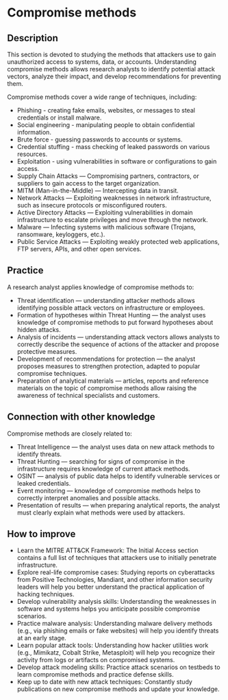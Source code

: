 # Compromise methods
## Description
This section is devoted to studying the methods that attackers use to gain unauthorized access to systems, data, or accounts. Understanding compromise methods allows research analysts to identify potential attack vectors, analyze their impact, and develop recommendations for preventing them.

Compromise methods cover a wide range of techniques, including:
- Phishing - creating fake emails, websites, or messages to steal credentials or install malware.
- Social engineering - manipulating people to obtain confidential information.
- Brute force - guessing passwords to accounts or systems.
- Credential stuffing - mass checking of leaked passwords on various resources.
- Exploitation - using vulnerabilities in software or configurations to gain access.
- Supply Chain Attacks — Compromising partners, contractors, or suppliers to gain access to the target organization.
- MITM (Man-in-the-Middle) — Intercepting data in transit.
- Network Attacks — Exploiting weaknesses in network infrastructure, such as insecure protocols or misconfigured routers.
- Active Directory Attacks — Exploiting vulnerabilities in domain infrastructure to escalate privileges and move through the network.
- Malware — Infecting systems with malicious software (Trojans, ransomware, keyloggers, etc.).
- Public Service Attacks — Exploiting weakly protected web applications, FTP servers, APIs, and other open services.

## Practice
A research analyst applies knowledge of compromise methods to:
- Threat identification — understanding attacker methods allows identifying possible attack vectors on infrastructure or employees.
- Formation of hypotheses within Threat Hunting — the analyst uses knowledge of compromise methods to put forward hypotheses about hidden attacks.
- Analysis of incidents — understanding attack vectors allows analysts to correctly describe the sequence of actions of the attacker and propose protective measures.
- Development of recommendations for protection — the analyst proposes measures to strengthen protection, adapted to popular compromise techniques.
- Preparation of analytical materials — articles, reports and reference materials on the topic of compromise methods allow raising the awareness of technical specialists and customers.

## Connection with other knowledge
Compromise methods are closely related to:
- Threat Intelligence — the analyst uses data on new attack methods to identify threats.
- Threat Hunting — searching for signs of compromise in the infrastructure requires knowledge of current attack methods.
- OSINT — analysis of public data helps to identify vulnerable services or leaked credentials.
- Event monitoring — knowledge of compromise methods helps to correctly interpret anomalies and possible attacks.
- Presentation of results — when preparing analytical reports, the analyst must clearly explain what methods were used by attackers.

## How to improve
- Learn the MITRE ATT&CK Framework: The Initial Access section contains a full list of techniques that attackers use to initially penetrate infrastructure.
- Explore real-life compromise cases: Studying reports on cyberattacks from Positive Technologies, Mandiant, and other information security leaders will help you better understand the practical application of hacking techniques.
- Develop vulnerability analysis skills: Understanding the weaknesses in software and systems helps you anticipate possible compromise scenarios.
- Practice malware analysis: Understanding malware delivery methods (e.g., via phishing emails or fake websites) will help you identify threats at an early stage.
- Learn popular attack tools: Understanding how hacker utilities work (e.g., Mimikatz, Cobalt Strike, Metasploit) will help you recognize their activity from logs or artifacts on compromised systems.
- Develop attack modeling skills: Practice attack scenarios on testbeds to learn compromise methods and practice defense skills.
- Keep up to date with new attack techniques: Constantly study publications on new compromise methods and update your knowledge.
